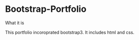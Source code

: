 # Bootstrap-Portfolio

What it is

This portfolio incoroprated bootstrap3.  It includes html and css.  
